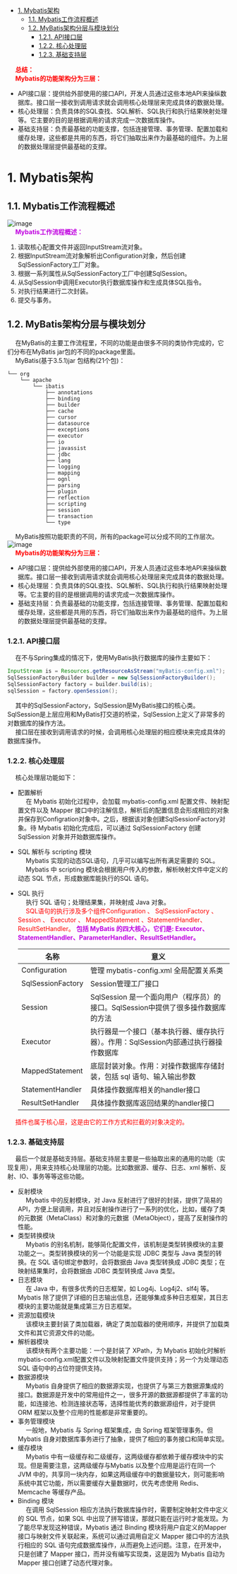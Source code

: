 <!-- TOC -->

- [1. Mybatis架构](#1-mybatis架构)
    - [1.1. Mybatis工作流程概述](#11-mybatis工作流程概述)
    - [1.2. MyBatis架构分层与模块划分](#12-mybatis架构分层与模块划分)
        - [1.2.1. API接口层](#121-api接口层)
        - [1.2.2. 核心处理层](#122-核心处理层)
        - [1.2.3. 基础支持层](#123-基础支持层)

<!-- /TOC -->

&emsp; **<font color = "red">总结：</font>**  
&emsp; **<font color = "red">Mybatis的功能架构分为三层：</font>**  

* API接口层：提供给外部使用的接口API，开发人员通过这些本地API来操纵数据库。接口层一接收到调用请求就会调用核心处理层来完成具体的数据处理。  
* 核心处理层：负责具体的SQL查找、SQL解析、SQL执行和执行结果映射处理等。它主要的目的是根据调用的请求完成一次数据库操作。  
* 基础支持层：负责最基础的功能支撑，包括连接管理、事务管理、配置加载和缓存处理，这些都是共用的东西，将它们抽取出来作为最基础的组件。为上层的数据处理层提供最基础的支撑。  

# 1. Mybatis架构
## 1.1. Mybatis工作流程概述  
![image](http://182.92.69.8:8081/img/SSM/Mybatis/mybatis-13.png)  
&emsp; **<font color = "clime">Mybatis工作流程概述：</font>**  
1. 读取核心配置文件并返回InputStream流对象。
2. 根据InputStream流对象解析出Configuration对象，然后创建SqlSessionFactory工厂对象。
3. 根据一系列属性从SqlSessionFactory工厂中创建SqlSession。
4. 从SqlSession中调用Executor执行数据库操作和生成具体SQL指令。
5. 对执行结果进行二次封装。
6. 提交与事务。

## 1.2. MyBatis架构分层与模块划分  
&emsp; 在MyBatis的主要工作流程里，不同的功能是由很多不同的类协作完成的，它们分布在MyBatis jar包的不同的package里面。  
&emsp; MyBatis(基于3.5.1)jar 包结构(21个包)：  

    └── org  
        └── apache   
            └── ibatis 
                ├── annotations 
                ├── binding 
                ├── builder 
                ├── cache 
                ├── cursor 
                ├── datasource 
                ├── exceptions 
                ├── executor 
                ├── io 
                ├── javassist 
                ├── jdbc 
                ├── lang 
                ├── logging 
                ├── mapping 
                ├── ognl 
                ├── parsing 
                ├── plugin 
                ├── reflection 
                ├── scripting 
                ├── session 
                ├── transaction 
                └── type   

&emsp; MyBatis按照功能职责的不同，所有的package可以分成不同的工作层次。  
![image](http://182.92.69.8:8081/img/SSM/Mybatis/mybatis-14.png)  
&emsp; **<font color = "red">Mybatis的功能架构分为三层：</font>**  

* API接口层：提供给外部使用的接口API，开发人员通过这些本地API来操纵数据库。接口层一接收到调用请求就会调用核心处理层来完成具体的数据处理。  
* 核心处理层：负责具体的SQL查找、SQL解析、SQL执行和执行结果映射处理等。它主要的目的是根据调用的请求完成一次数据库操作。  
* 基础支持层：负责最基础的功能支撑，包括连接管理、事务管理、配置加载和缓存处理，这些都是共用的东西，将它们抽取出来作为最基础的组件。为上层的数据处理层提供最基础的支撑。  

### 1.2.1. API接口层  
&emsp; 在不与Spring集成的情况下，使用MyBatis执行数据库的操作主要如下：  

```java
InputStream is = Resources.getResourceAsStream("myBatis-config.xml");
SqlSessionFactoryBuilder builder = new SqlSessionFactoryBuilder();
SqlSessionFactory factory = builder.build(is);
sqlSession = factory.openSession();
```
&emsp; 其中的SqlSessionFactory，SqlSession是MyBatis接口的核心类。SqlSession是上层应用和MyBatis打交道的桥梁，SqlSession上定义了非常多的对数据库的操作方法。  
&emsp; 接口层在接收到调用请求的时候，会调用核心处理层的相应模块来完成具体的数据库操作。  

### 1.2.2. 核心处理层  
&emsp; 核心处理层功能如下：  

* 配置解析  
&emsp; 在 Mybatis 初始化过程中，会加载 mybatis-config.xml 配置文件、映射配置文件以及 Mapper 接口中的注解信息，解析后的配置信息会形成相应的对象并保存到Configration对象中。之后，根据该对象创建SqlSessionFactory对象。待 Mybatis 初始化完成后，可以通过 SqlSessionFactory 创建 SqlSession 对象并开始数据库操作。  
* SQL 解析与 scripting 模块  
&emsp; Mybatis 实现的动态SQL语句，几乎可以编写出所有满足需要的 SQL。  
&emsp; Mybatis 中 scripting 模块会根据用户传入的参数，解析映射文件中定义的动态 SQL 节点，形成数据库能执行的SQL 语句。  
* SQL 执行  
&emsp; 执行 SQL 语句；处理结果集，并映射成 Java 对象。  
&emsp; <font color = "red">SQL语句的执行涉及多个组件Configuration 、 SqlSessionFactory 、 Session 、 Executor 、 MappedStatement 、StatementHandler、ResultSetHandler。</font> **<font color = "clime">包括 MyBatis 的四大核心，它们是: Executor、StatementHandler、ParameterHandler、ResultSetHandler。</font>**  

    
    |名称 |意义 |
    |---|---|
    |Configuration |管理 mybatis-config.xml 全局配置关系类 |
    |SqlSessionFactory |Session管理工厂接口 |
    |Session |SqlSession 是一个面向用户（程序员）的接口。SqlSession中提供了很多操作数据库的方法 |
    |Executor |执行器是一个接口（基本执行器、缓存执行器）。作用：SqlSession内部通过执行器操作数据库 |
    |MappedStatement |底层封装对象。作用：对操作数据库存储封装，包括 sql 语句、输入输出参数 
    |StatementHandler |具体操作数据库相关的handler接口| 
    |ResultSetHandler |具体操作数据库返回结果的handler接口|

<!-- 
MyBatis 层级结构各个组件的介绍(这里只是简单介绍，具体介绍在后面)：

    SqlSession：，它是 MyBatis 核心 API，主要用来执行命令，获取映射，管理事务。接收开发人员提供 Statement Id 和参数。并返回操作结果。
    Executor ：执行器，是 MyBatis 调度的核心，负责 SQL 语句的生成以及查询缓存的维护。
    StatementHandler :  封装了JDBC Statement 操作，负责对 JDBC Statement 的操作，如设置参数、将Statement 结果集转换成 List 集合。
    ParameterHandler :  负责对用户传递的参数转换成 JDBC Statement 所需要的参数。
    ResultSetHandler : 负责将 JDBC 返回的 ResultSet 结果集对象转换成 List 类型的集合。
    TypeHandler :  用于 Java 类型和 JDBC 类型之间的转换。
    MappedStatement : 动态 SQL 的封装
    SqlSource :  表示从 XML 文件或注释读取的映射语句的内容，它创建将从用户接收的输入参数传递给数据库的 SQL。
Configuration:  MyBatis 所有的配置信息都维持在 Configuration 对象之中。
-->


&emsp; <font color= "red">插件也属于核心层，这是由它的工作方式和拦截的对象决定的。</font>   

### 1.2.3. 基础支持层  
&emsp; 最后一个就是基础支持层。基础支持层主要是一些抽取出来的通用的功能（实现复用），用来支持核心处理层的功能。比如数据源、缓存、日志、xml 解析、反射、IO、事务等等这些功能。  

* 反射模块  
&emsp; Mybatis 中的反射模块，对 Java 反射进行了很好的封装，提供了简易的 API，方便上层调用，并且对反射操作进行了一系列的优化，比如，缓存了类的元数据（MetaClass）和对象的元数据（MetaObject），提高了反射操作的性能。  
* 类型转换模块  
&emsp; Mybatis 的别名机制，能够简化配置文件，该机制是类型转换模块的主要功能之一。类型转换模块的另一个功能是实现 JDBC 类型与 Java 类型的转换。在 SQL 语句绑定参数时，会将数据由 Java 类型转换成 JDBC 类型；在映射结果集时，会将数据由 JDBC 类型转换成 Java 类型。  
* 日志模块  
&emsp; 在 Java 中，有很多优秀的日志框架，如 Log4j、Log4j2、slf4j 等。Mybatis 除了提供了详细的日志输出信息，还能够集成多种日志框架，其日志模块的主要功能就是集成第三方日志框架。  
* 资源加载模块  
&emsp; 该模块主要封装了类加载器，确定了类加载器的使用顺序，并提供了加载类文件和其它资源文件的功能。  
* 解析器模块  
&emsp; 该模块有两个主要功能：一个是封装了 XPath，为 Mybatis 初始化时解析 mybatis-config.xml配置文件以及映射配置文件提供支持；另一个为处理动态 SQL 语句中的占位符提供支持。  
* 数据源模块  
&emsp; Mybatis 自身提供了相应的数据源实现，也提供了与第三方数据源集成的接口。数据源是开发中的常用组件之一，很多开源的数据源都提供了丰富的功能，如连接池、检测连接状态等，选择性能优秀的数据源组件，对于提供ORM 框架以及整个应用的性能都是非常重要的。  
* 事务管理模块  
&emsp; 一般地，Mybatis 与 Spring 框架集成，由 Spring 框架管理事务。但 Mybatis 自身对数据库事务进行了抽象，提供了相应的事务接口和简单实现。  
* 缓存模块  
&emsp; Mybatis 中有一级缓存和二级缓存，这两级缓存都依赖于缓存模块中的实现。但是需要注意，这两级缓存与Mybatis 以及整个应用是运行在同一个 JVM 中的，共享同一块内存，如果这两级缓存中的数据量较大，则可能影响系统中其它功能，所以需要缓存大量数据时，优先考虑使用 Redis、Memcache 等缓存产品。  
* Binding 模块  
&emsp; 在调用 SqlSession 相应方法执行数据库操作时，需要制定映射文件中定义的 SQL 节点，如果 SQL 中出现了拼写错误，那就只能在运行时才能发现。为了能尽早发现这种错误，Mybatis 通过 Binding 模块将用户自定义的Mapper 接口与映射文件关联起来，系统可以通过调用自定义 Mapper 接口中的方法执行相应的 SQL 语句完成数据库操作，从而避免上述问题。注意，在开发中，只是创建了 Mapper 接口，而并没有编写实现类，这是因为 Mybatis 自动为 Mapper 接口创建了动态代理对象。  